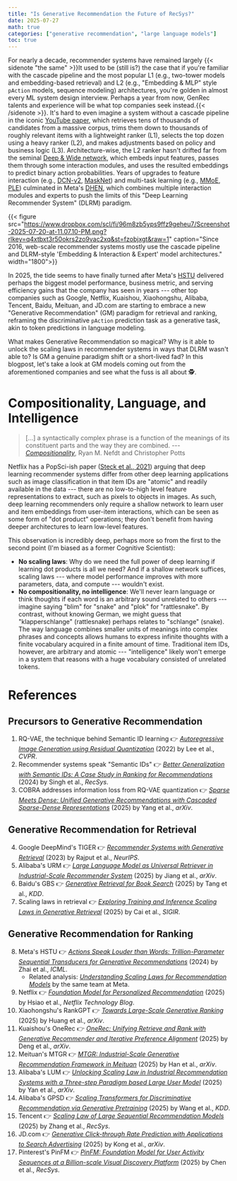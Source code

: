 ```yaml
---
title: "Is Generative Recommendation the Future of RecSys?"
date: 2025-07-27
math: true
categories: ["generative recommendation", "large language models"]
toc: true
---
```


For nearly a decade, recommender systems have remained largely {{< sidenote "the same" >}}It used to be (still is?) the case that if you're familiar with the cascade pipeline and the most popular L1 (e.g., two-tower models and embedding-based retrieval) and L2 (e.g., "Embedding & MLP" style `pAction` models, sequence modeling) architectures, you're golden in almost every ML system design interview. Perhaps a year from now, GenRec talents and experience will be what top companies seek instead.{{< /sidenote >}}. It's hard to even imagine a system without a cascade pipeline in the iconic [YouTube paper](https://research.google.com/pubs/archive/45530.pdf), which retrieves tens of thousands of candidates from a massive corpus, trims them down to thousands of roughly relevant items with a lightweight ranker (L1), selects the top dozen using a heavy ranker (L2), and makes adjustments based on policy and business logic (L3). Architecture-wise, the L2 ranker hasn't drifted far from the seminal [Deep & Wide network](https://arxiv.org/abs/1606.07792), which embeds input features, passes them through some interaction modules, and uses the resulted embeddings to predict binary action probabilities. Years of upgrades to feature interaction (e.g., [DCN-v2](https://arxiv.org/abs/2008.13535), [MaskNet](https://arxiv.org/abs/2102.07619)) and multi-task learning (e.g., [MMoE](https://arxiv.org/abs/2311.09580), [PLE](https://dl.acm.org/doi/abs/10.1145/3383313.3412236)) culminated in Meta's [DHEN](https://arxiv.org/abs/2203.11014), which combines multiple interaction modules and experts to push the limits of this "Deep Learning Recommender System" (DLRM) paradigm. 

{{< figure src="https://www.dropbox.com/scl/fi/96m8zb5yps9ffz9geheu7/Screenshot-2025-07-20-at-11.07.10-PM.png?rlkey=q4xtbxt3r50okrs2zo9vac2xq&st=fzobjxgt&raw=1" caption="Since 2016, web-scale recommender systems mostly use the cascade pipeline and DLRM-style 'Embedding & Interaction & Expert' model architectures." width="1800">}}

In 2025, the tide seems to have finally turned after Meta's [HSTU](https://arxiv.org/abs/2402.17152) delivered perhaps the biggest model performance, business metric, and serving efficiency gains that the company has seen in years --- other top companies such as Google, Netflix, Kuaishou, Xiaohongshu, Alibaba, Tencent, Baidu, Meituan, and JD.com are starting to embrace a new "Generative Recommendation" (GM) paradigm for retrieval and ranking, reframing the discriminative `pAction` prediction task as a generative task, akin to token predictions in language modeling. 

<!--more-->

What makes Generative Recommendation so magical? Why is it able to unlock the scaling laws in recommender systems in ways that DLRM wasn't able to? Is GM a genuine paradigm shift or a short-lived fad? In this blogpost, let's take a look at GM models coming out from the aforementioned companies and see what the fuss is all about 🕵️. 

# Compositionality, Language, and Intelligence

> [...] a syntactically complex phrase is a function of the meanings of its constituent parts and the way they are combined. --- [*Compositionality*](https://en.wikipedia.org/wiki/Principle_of_compositionality), Ryan M. Nefdt and Christopher Potts

Netflix has a PopSci-ish paper ([Steck et al., 2021](https://ojs.aaai.org/aimagazine/index.php/aimagazine/article/view/18140)) arguing that deep learning recommender systems differ from other deep learning applications such as image classification in that item IDs are "atomic" and readily available in the data --- there are no low-to-high level feature representations to extract, such as pixels to objects in images. As such, deep learning recommenders only require a shallow network to learn user and item embeddings from user-item interactions, which can be seen as some form of "dot product" operations; they don't benefit from having deeper architectures to learn low-level features. 


This observation is incredibly deep, perhaps more so from the first to the second point (I'm biased as a former Cognitive Scientist):
- **No scaling laws**: Why do we need the full power of deep learning if learning dot products is all we need? And if a shallow network suffices, scaling laws --- where model performance improves with more parameters, data, and compute --- wouldn't exist.
- **No compositionality, no intelligence**: We'll never learn language or think thoughts if each word is an arbitrary sound unrelated to others --- imagine saying "blim" for "snake" and "plok" for "rattlesnake". By contrast, without knowing German, we might guess that "klapperschlange" (rattlesnake) perhaps relates to "schlange" (snake). The way language combines smaller units of meanings into complex phrases and concepts allows humans to express infinite thoughts with a finite vocabulary acquired in a finite amount of time. Traditional item IDs, however, are arbitrary and atomic --- "intelligence" likely won't emerge in a system that reasons with a huge vocabulary consisted of unrelated tokens.
 

<!-- But how do we decompose an arbitrary item ID into meaningful smaller units? Right now, Semantic IDs is a go-to method and RQ-VAE is the most popular to learn Semantic IDs. 

# Semantic IDs -->


# References
## Precursors to Generative Recommendation
1. RQ-VAE, the technique behind Semantic ID learning 👉 [*Autoregressive Image Generation using Residual Quantization*](https://arxiv.org/abs/2203.01941) (2022) by Lee et al., *CVPR*.
2. Recommender systems speak "Semantic IDs" 👉 [*Better Generalization with Semantic IDs: A Case Study in Ranking for Recommendations*](https://dl.acm.org/doi/abs/10.1145/3640457.3688190) (2024) by Singh et al., *RecSys*.
3. COBRA addresses information loss from RQ-VAE quantization 👉 [*Sparse Meets Dense: Unified Generative Recommendations with Cascaded Sparse-Dense Representations*](https://arxiv.org/abs/2503.02453) (2025) by Yang et al., *arXiv*.

## Generative Recommendation for Retrieval
4. Google DeepMind's TIGER 👉 [*Recommender Systems with Generative Retrieval*](https://proceedings.neurips.cc/paper_files/paper/2023/hash/20dcab0f14046a5c6b02b61da9f13229-Abstract-Conference.html) (2023) by Rajput et al., *NeurIPS*.
5. Alibaba's URM 👉 [*Large Language Model as Universal Retriever in Industrial-Scale Recommender System*](https://arxiv.org/abs/2502.03041) (2025) by Jiang et al., *arXiv*.
6. Baidu's GBS 👉 [*Generative Retrieval for Book Search*](https://arxiv.org/abs/2501.11034) (2025) by Tang et al., *KDD*.
7. Scaling laws in retrieval 👉 [*Exploring Training and Inference Scaling Laws in Generative Retrieval*](https://dl.acm.org/doi/abs/10.1145/3726302.3729973) (2025) by Cai et al., *SIGIR*.

## Generative Recommendation for Ranking
8. Meta's HSTU 👉 [*Actions Speak Louder than Words: Trillion-Parameter Sequential Transducers for Generative Recommendations*](https://arxiv.org/abs/2402.17152) (2024) by Zhai et al., *ICML*.
   - Related analysis: [*Understanding Scaling Laws for Recommendation Models*](https://arxiv.org/abs/2208.08489) by the same team at Meta.
9. Netflix 👉 [*Foundation Model for Personalized Recommendation*](https://netflixtechblog.com/foundation-model-for-personalized-recommendation-1a0bd8e02d39) (2025) by  Hsiao et al., *Netflix Technology Blog*.
10. Xiaohongshu's RankGPT 👉 [*Towards Large-Scale Generative Ranking*](https://arxiv.org/abs/2505.04180) (2025) by Huang et al., *arXiv*.
11. Kuaishou's OneRec 👉 [*OneRec: Unifying Retrieve and Rank with Generative Recommender and Iterative Preference Alignment*](https://arxiv.org/abs/2502.18965) (2025) by Deng et al., *arXiv*.
12. Meituan's MTGR 👉 [*MTGR: Industrial-Scale Generative Recommendation Framework in Meituan*](https://arxiv.org/abs/2505.18654) (2025) by Han et al., *arXiv*.
13. Alibaba's LUM 👉 [*Unlocking Scaling Law in Industrial Recommendation Systems with a Three-step Paradigm based Large User Model*](https://arxiv.org/abs/2502.08309) (2025) by Yan et al., *arXiv*.
14. Alibaba's GPSD 👉 [*Scaling Transformers for Discriminative Recommendation via Generative Pretraining*](https://arxiv.org/abs/2506.03699) (2025) by Wang et al., *KDD*.
15. Tencent 👉 [*Scaling Law of Large Sequential Recommendation Models*](https://dl.acm.org/doi/abs/10.1145/3640457.3688129) (2025) by Zhang et al., *RecSys*.
16. JD.com 👉 [*Generative Click-through Rate Prediction with Applications to Search Advertising*](https://arxiv.org/abs/2507.11246) (2025) by Kong et al., *arXiv*.
17. Pinterest's PinFM 👉 [*PinFM: Foundation Model for User Activity Sequences at a Billion-scale Visual Discovery Platform*](https://arxiv.org/abs/2507.11246) (2025) by Chen et al., *RecSys*.
